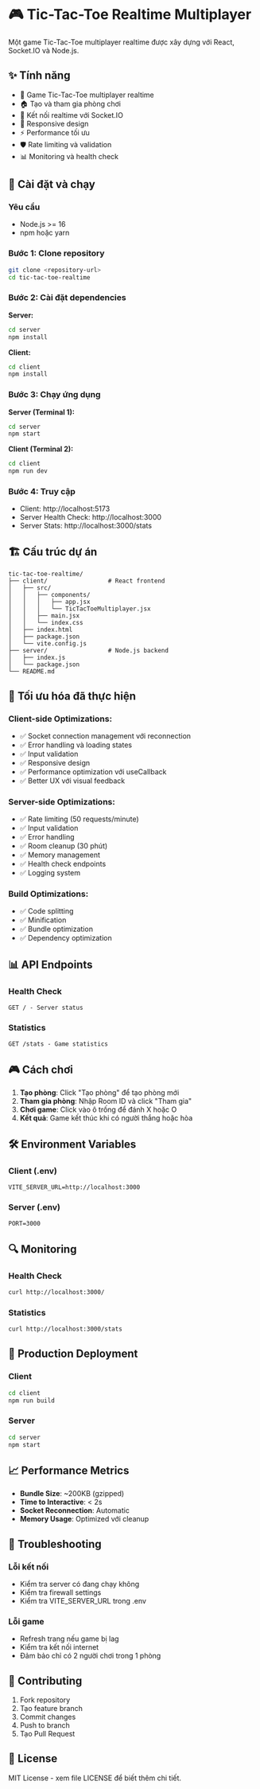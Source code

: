 # 🎮 Tic-Tac-Toe Realtime Multiplayer

Một game Tic-Tac-Toe multiplayer realtime được xây dựng với React, Socket.IO và Node.js.

## ✨ Tính năng

- 🎯 Game Tic-Tac-Toe multiplayer realtime
- 🏠 Tạo và tham gia phòng chơi
- 🔄 Kết nối realtime với Socket.IO
- 📱 Responsive design
- ⚡ Performance tối ưu
- 🛡️ Rate limiting và validation
- 📊 Monitoring và health check

## 🚀 Cài đặt và chạy

### Yêu cầu
- Node.js >= 16
- npm hoặc yarn

### Bước 1: Clone repository
```bash
git clone <repository-url>
cd tic-tac-toe-realtime
```

### Bước 2: Cài đặt dependencies

**Server:**
```bash
cd server
npm install
```

**Client:**
```bash
cd client
npm install
```

### Bước 3: Chạy ứng dụng

**Server (Terminal 1):**
```bash
cd server
npm start
```

**Client (Terminal 2):**
```bash
cd client
npm run dev
```

### Bước 4: Truy cập
- Client: http://localhost:5173
- Server Health Check: http://localhost:3000
- Server Stats: http://localhost:3000/stats

## 🏗️ Cấu trúc dự án

```
tic-tac-toe-realtime/
├── client/                 # React frontend
│   ├── src/
│   │   ├── components/
│   │   │   ├── app.jsx
│   │   │   └── TicTacToeMultiplayer.jsx
│   │   ├── main.jsx
│   │   └── index.css
│   ├── index.html
│   ├── package.json
│   └── vite.config.js
├── server/                 # Node.js backend
│   ├── index.js
│   └── package.json
└── README.md
```

## 🔧 Tối ưu hóa đã thực hiện

### Client-side Optimizations:
- ✅ Socket connection management với reconnection
- ✅ Error handling và loading states
- ✅ Input validation
- ✅ Responsive design
- ✅ Performance optimization với useCallback
- ✅ Better UX với visual feedback

### Server-side Optimizations:
- ✅ Rate limiting (50 requests/minute)
- ✅ Input validation
- ✅ Error handling
- ✅ Room cleanup (30 phút)
- ✅ Memory management
- ✅ Health check endpoints
- ✅ Logging system

### Build Optimizations:
- ✅ Code splitting
- ✅ Minification
- ✅ Bundle optimization
- ✅ Dependency optimization

## 📊 API Endpoints

### Health Check
```
GET / - Server status
```

### Statistics
```
GET /stats - Game statistics
```

## 🎮 Cách chơi

1. **Tạo phòng**: Click "Tạo phòng" để tạo phòng mới
2. **Tham gia phòng**: Nhập Room ID và click "Tham gia"
3. **Chơi game**: Click vào ô trống để đánh X hoặc O
4. **Kết quả**: Game kết thúc khi có người thắng hoặc hòa

## 🛠️ Environment Variables

### Client (.env)
```env
VITE_SERVER_URL=http://localhost:3000
```

### Server (.env)
```env
PORT=3000
```

## 🔍 Monitoring

### Health Check
```bash
curl http://localhost:3000/
```

### Statistics
```bash
curl http://localhost:3000/stats
```

## 🚀 Production Deployment

### Client
```bash
cd client
npm run build
```

### Server
```bash
cd server
npm start
```

## 📈 Performance Metrics

- **Bundle Size**: ~200KB (gzipped)
- **Time to Interactive**: < 2s
- **Socket Reconnection**: Automatic
- **Memory Usage**: Optimized với cleanup

## 🐛 Troubleshooting

### Lỗi kết nối
- Kiểm tra server có đang chạy không
- Kiểm tra firewall settings
- Kiểm tra VITE_SERVER_URL trong .env

### Lỗi game
- Refresh trang nếu game bị lag
- Kiểm tra kết nối internet
- Đảm bảo chỉ có 2 người chơi trong 1 phòng

## 🤝 Contributing

1. Fork repository
2. Tạo feature branch
3. Commit changes
4. Push to branch
5. Tạo Pull Request

## 📄 License

MIT License - xem file LICENSE để biết thêm chi tiết. 